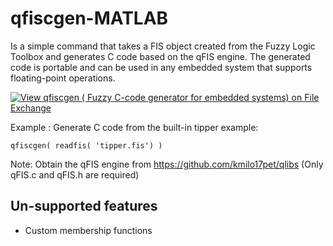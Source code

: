 # qfiscgen-MATLAB
Is a simple command that takes a FIS object created from the Fuzzy Logic Toolbox and generates C code based on the qFIS engine. The generated code is portable and can be used in any embedded system that supports floating-point operations.

[![View qfiscgen ( Fuzzy C-code generator for embedded systems) on File Exchange](https://www.mathworks.com/matlabcentral/images/matlab-file-exchange.svg)](https://la.mathworks.com/matlabcentral/fileexchange/117465-qfiscgen-fuzzy-c-code-generator-for-embedded-systems)

Example : Generate C code from the built-in tipper example:

``` 
qfiscgen( readfis( 'tipper.fis') )
```

Note: Obtain the qFIS engine from https://github.com/kmilo17pet/qlibs (Only qFIS.c and qFIS.h are required)

## Un-supported features
- Custom membership functions
